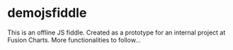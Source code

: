 demojsfiddle
============

This is an offline JS fiddle. Created as a prototype for an internal project at Fusion Charts.
More functionalities to follow...
